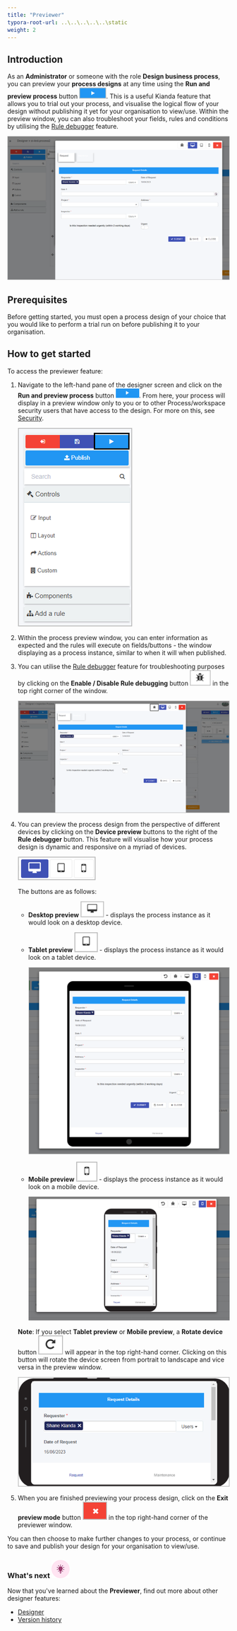 ```yaml
---
title: "Previewer"
typora-root-url: ..\..\..\..\..\static
weight: 2
---
```


## Introduction ##

As an **Administrator** or someone with the role **Design business process**, you can preview your **process designs** at any time using the **Run and preview process** button <img src="/images/previewer-btn.png" alt="previewer button" style="zoom:75%;" />. This is a useful Kianda feature that allows you to trial out your process, and visualise the logical flow of your design without publishing it yet for your organisation to view/use. Within the preview window, you can also troubleshoot your fields, rules and conditions by utilising the [Rule debugger](/troubleshooting/rule-debugger/)  feature.

<img src="/images/preview-window.png" alt="Preview window" style="zoom: 50%;" />

## Prerequisites

Before getting started, you must open a process design of your choice that you would like to perform a trial run on before publishing it to your organisation.



## How to get started

To access the previewer feature:

1. Navigate to the left-hand pane of the designer screen and click on the **Run and preview process** button <img src="/images/preview.png" alt="run and preview process button" style="zoom:150%;" />. From here, your process will display in a preview window only to you or to other Process/workspace security users that have access to the design. For more on this, see [Security](/security/workspace-security/).

   ![Process preview button in left hand pane](/images/preview-process-left-hand-pane.png)

2. Within the process preview window, you can enter information as expected and the rules will execute on fields/buttons - the window displaying as a process instance, similar to when it will when published.

3. You can utilise the [Rule debugger](/troubleshooting/rule-debugger) feature for troubleshooting purposes by clicking on the **Enable / Disable Rule debugging** button <img src="/images/rule-debugger-btn.png" alt="rule debugger button" style="zoom:80%;" /> in the top right corner of the window.

   <img src="/images/rule-debugger-preview2.png" alt="rule debugger in the preview window" style="zoom:80%;" />

4. You can preview the process design from the perspective of different devices by clicking on the **Device preview** buttons to the right of the **Rule debugger** button. This feature will visualise how your process design is dynamic and responsive on a myriad of devices.

   ![Preview devices buttons](/images/preview-devices.png)

   The buttons are as follows:

   * **Desktop preview** <img src="/images/desktop-preview-btn.png" alt="desktop preview button" style="zoom:80%;" /> - displays the process instance as it would look on a desktop device.

   * **Tablet preview** ![Tablet preview button](/images/tablet-preview-btn.png) - displays the process instance as it would look on a tablet device.

     <img src="/images/tablet-preview-screen.png" alt="tablet preview screen" style="zoom:50%;" />

   * **Mobile preview** ![Mobile preview button](/images/mobile-preview-btn.png) - displays the process instance as it would look on a mobile device.

     <img src="/images/mobile-preview-screen.png" alt="Mobile preview screen" style="zoom:50%;" />

   **Note**: If you select **Tablet preview** or **Mobile preview**, a **Rotate device** button ![rotate device button](/images/rotate-btn.png) will appear in the top right-hand corner. Clicking on this button will rotate the device screen from portrait to landscape and vice versa in the preview window.

   ![Rotate screen](/images/rotated-phone.png)

5.  When you are finished previewing your process design, click on the **Exit preview mode** button ![Exit preview mode button](/images/exit-preview-window-btn.png) in the top right-hand corner of the previewer window.



You can then choose to make further changes to your process, or continue to save and publish your design for your organisation to view/use.



### What's next  ![Idea icon](/images/18.png) ###

Now that you've learned about the **Previewer**, find out more about other designer features:

- [Designer](/platform/application-designer/designer/)
- [Version history](/platform/application-designer/designer/version-history/)

